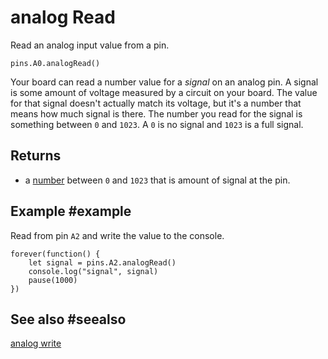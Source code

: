 # analog Read

Read an analog input value from a pin.

```sig
pins.A0.analogRead()
```

Your board can read a number value for a _signal_ on an analog pin. A signal is some amount of voltage
measured by a circuit on your board. The value for that signal doesn't actually match its
voltage, but it's a number that means how much signal is there. The number you read for the signal
is something between `0` and `1023`.  A `0` is no signal and `1023` is a full signal.

## Returns

* a [number](types/number) between `0` and `1023` that is amount of signal at the pin.

## Example #example

Read from pin `A2` and write the value to the console.

```blocks
forever(function() {
    let signal = pins.A2.analogRead()
    console.log("signal", signal)
    pause(1000)
})
```

## See also #seealso

[analog write](/reference/pins/analog-write)
